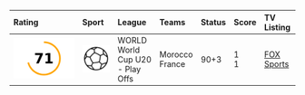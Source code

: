 | Rating                                                                                                                                 | Sport                                                                                                        | League                             | Teams             | Status   | Score   | TV Listing                                                 |
|:---------------------------------------------------------------------------------------------------------------------------------------|:-------------------------------------------------------------------------------------------------------------|:-----------------------------------|:------------------|:---------|:--------|:-----------------------------------------------------------|
| <img src="https://raw.githubusercontent.com/BlakeDuncan25/Donut-SVG-Ratings/bac4e4a278175106499642192132b1786a9aec38/71.svg" alt="71"> | <img src="https://raw.githubusercontent.com/BlakeDuncan25/Donut-SVG-Ratings/master/soccer.png" alt="Soccer"> | WORLD<br>World Cup U20 - Play Offs | Morocco<br>France | 90+3     | 1<br>1  | <a href="https://www.foxsports.com/replays">FOX Sports</a> |